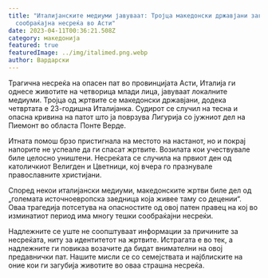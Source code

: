 ```yaml
---
title: "Италијанските медиуми јавуваат: Тројца македонски државјани загинаа во
  сообраќајна несреќа во Асти"
date: 2023-04-11T00:36:21.508Z
category: македонија
featured: true
featuredImage: ../img/italimed.png.webp
author: Вардарски
---
```


Трагична несреќа на опасен пат во провинцијата Асти, Италија ги однесе животите на четворица млади лица, јавуваат локалните медиуми. Тројца од жртвите се македонски државјани, додека четвртата е 23-годишна Италијанка. Судирот се случил на тесна и опасна кривина на патот што ја поврзува Лигурија со јужниот дел на Пиемонт во областа Понте Верде.

Итната помош брзо пристигнала на местото на настанот, но и покрај напорите не успеале да ги спасат жртвите. Возилата кои учествувале биле целосно уништени. Несреќата се случила на првиот ден од католичкиот Велигден и Цветници, кој вчера го празнувале православните христијани.

Според некои италијански медиуми, македонските жртви биле дел од „големата источноевропска заедница која живее таму со децении“. Оваа трагедија потсетува на опасностите од овој патен правец на кој во изминатиот период има многу тешки сообраќајни несреќи.

Надлежните се уште не соопштуваат информации за причините за несреќата, ниту за идентитетот на жртвите. Истрагата е во тек, а надлежните ги повикаа возачите да бидат внимателни на овој предавнички пат. Нашите мисли се со семејствата и најблиските на оние кои ги загубија животите во оваа страшна несреќа.
